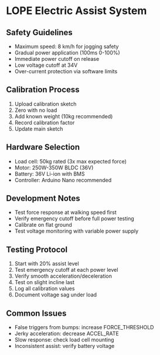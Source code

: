 # LOPE Electric Assist System

## Safety Guidelines
- Maximum speed: 8 km/h for jogging safety
- Gradual power application (100ms 0-100%)
- Immediate power cutoff on release
- Low voltage cutoff at 34V
- Over-current protection via software limits

## Calibration Process
1. Upload calibration sketch
2. Zero with no load
3. Add known weight (10kg recommended)
4. Record calibration factor
5. Update main sketch

## Hardware Selection
- Load cell: 50kg rated (3x max expected force)
- Motor: 250W-350W BLDC (36V)
- Battery: 36V Li-ion with BMS
- Controller: Arduino Nano recommended

## Development Notes
- Test force response at walking speed first
- Verify emergency cutoff before full power testing
- Calibrate on flat ground
- Test voltage monitoring with variable power supply

## Testing Protocol
1. Start with 20% assist level
2. Test emergency cutoff at each power level
3. Verify smooth acceleration/deceleration
4. Test on slight incline last
5. Log all calibration values
6. Document voltage sag under load

## Common Issues
- False triggers from bumps: increase FORCE_THRESHOLD
- Jerky acceleration: decrease ACCEL_RATE
- Slow response: check load cell mounting
- Inconsistent assist: verify battery voltage
